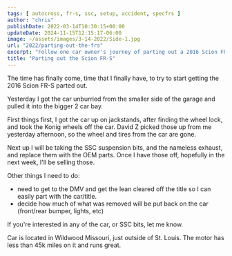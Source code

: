 ```yaml
---
tags: [ autocross, fr-s, ssc, setup, accident, specfrs ]
author: "chris"
publishDate: 2022-03-14T10:30:15+00:00
updateDate: 2024-11-15T12:15:17-06:00
image: ~/assets/images/3-14-2022/Side-1.jpg
url: "2022/parting-out-the-frs"
excerpt: "Follow one car owner's journey of parting out a 2016 Scion FR-S, from wheel removal to selling off OEM parts and SSC suspension bits."
title: "Parting out the Scion FR-S"
---
```


The time has finally come, time that I finally have, to try to start getting the 2016 Scion FR-S parted out.

Yesterday I got the car unburried from the smaller side of the garage and pulled it into the bigger 2 car bay.

First things first, I got the car up on jackstands, after finding the wheel lock, and took the Konig wheels off the car. David Z picked those up from me yesterday afternoon, so the wheel and tires from the car are gone.

Next up I will be taking the SSC suspension bits, and the nameless exhaust, and replace them with the OEM parts. Once I have those off, hopefully in the next week, I'll be selling those.

Other things I need to do:

* need to get to the DMV and get the lean cleared off the title so I can easily part with the car/title.
* decide how much of what was removed will be put back on the car (front/rear bumper, lights, etc)

If you're interested in any of the car, or SSC bits, let me know.

Car is located in Wildwood Missouri, just outside of St. Louis. The motor has less than 45k miles on it and runs great.

